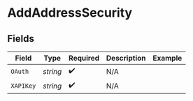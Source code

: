 # AddAddressSecurity


## Fields

| Field              | Type               | Required           | Description        | Example            |
| ------------------ | ------------------ | ------------------ | ------------------ | ------------------ |
| `OAuth`            | *string*           | :heavy_check_mark: | N/A                |                    |
| `XAPIKey`          | *string*           | :heavy_check_mark: | N/A                |                    |